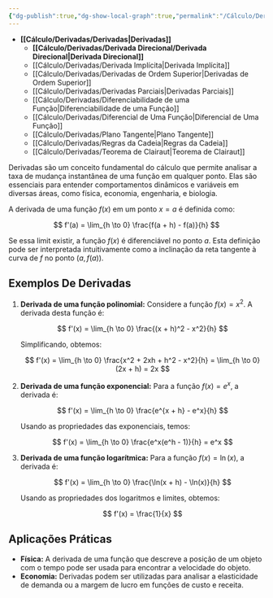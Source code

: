 ```yaml
---
{"dg-publish":true,"dg-show-local-graph":true,"permalink":"/Cálculo/Derivadas/Derivadas/","dgShowLocalGraph":true,"dgPassFrontmatter":true,"created":"2025-03-22T19:12:07.832-03:00"}
---
```





- **[[Cálculo/Derivadas/Derivadas\|Derivadas]]**
	- **[[Cálculo/Derivadas/Derivada Direcional/Derivada Direcional\|Derivada Direcional]]**
	- [[Cálculo/Derivadas/Derivada Implícita\|Derivada Implícita]]
	- [[Cálculo/Derivadas/Derivadas de Ordem Superior\|Derivadas de Ordem Superior]]
	- [[Cálculo/Derivadas/Derivadas Parciais\|Derivadas Parciais]]
	- [[Cálculo/Derivadas/Diferenciabilidade de uma  Função\|Diferenciabilidade de uma  Função]]
	- [[Cálculo/Derivadas/Diferencial de Uma Função\|Diferencial de Uma Função]]
	- [[Cálculo/Derivadas/Plano Tangente\|Plano Tangente]]
	- [[Cálculo/Derivadas/Regras da Cadeia\|Regras da Cadeia]]
	- [[Cálculo/Derivadas/Teorema de Clairaut\|Teorema de Clairaut]]



Derivadas são um conceito fundamental do cálculo que permite analisar a taxa de mudança instantânea de uma função em qualquer ponto. Elas são essenciais para entender comportamentos dinâmicos e variáveis em diversas áreas, como física, economia, engenharia, e biologia.

A derivada de uma função $f(x)$ em um ponto $x = a$ é definida como:

$$
f'(a) = \lim_{h \to 0} \frac{f(a + h) - f(a)}{h}
$$

Se essa limit existir, a função $f(x)$ é diferenciável no ponto $a$. Esta definição pode ser interpretada intuitivamente como a inclinação da reta tangente à curva de $f$ no ponto $(a, f(a))$.

## Exemplos De Derivadas

1. **Derivada de uma função polinomial:**
   Considere a função $f(x) = x^2$. A derivada desta função é:

   $$
   f'(x) = \lim_{h \to 0} \frac{(x + h)^2 - x^2}{h}
   $$

   Simplificando, obtemos:

   $$
   f'(x) = \lim_{h \to 0} \frac{x^2 + 2xh + h^2 - x^2}{h} = \lim_{h \to 0} (2x + h) = 2x
   $$

2. **Derivada de uma função exponencial:**
   Para a função $f(x) = e^x$, a derivada é:

   $$
   f'(x) = \lim_{h \to 0} \frac{e^{x + h} - e^x}{h}
   $$

   Usando as propriedades das exponenciais, temos:

   $$
   f'(x) = \lim_{h \to 0} \frac{e^x(e^h - 1)}{h} = e^x
   $$

3. **Derivada de uma função logarítmica:**
   Para a função $f(x) = \ln(x)$, a derivada é:

   $$
   f'(x) = \lim_{h \to 0} \frac{\ln(x + h) - \ln(x)}{h}
   $$

   Usando as propriedades dos logaritmos e limites, obtemos:

   $$
   f'(x) = \frac{1}{x}
   $$

## Aplicações Práticas

- **Física:** A derivada de uma função que descreve a posição de um objeto com o tempo pode ser usada para encontrar a velocidade do objeto.
- **Economia:** Derivadas podem ser utilizadas para analisar a elasticidade de demanda ou a margem de lucro em funções de custo e receita.
